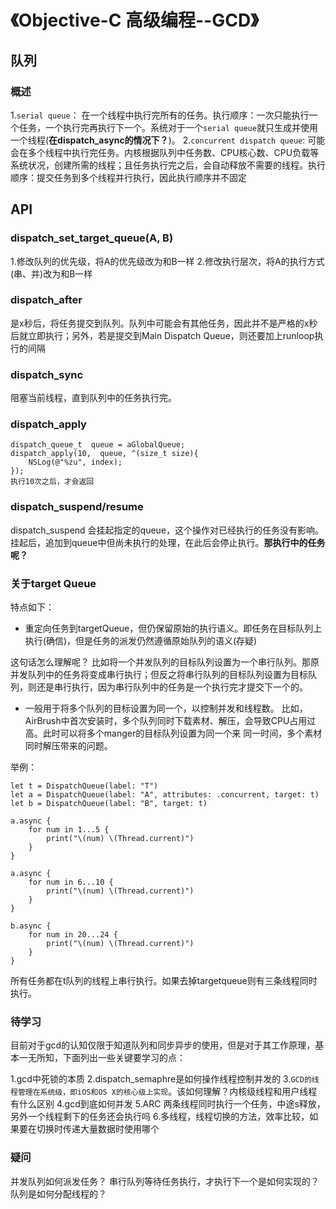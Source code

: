 # 《Objective-C 高级编程--GCD》

## 队列
### 概述
1.`serial queue`： 在一个线程中执行完所有的任务。执行顺序：一次只能执行一个任务，一个执行完再执行下一个。系统对于一个`serial queue`就只生成并使用一个线程(**在dispatch_async的情况下？**)。
2.`concurrent dispatch queue`: 可能会在多个线程中执行完任务。内核根据队列中任务数、CPU核心数、CPU负载等系统状况，创建所需的线程；且任务执行完之后，会自动释放不需要的线程。执行顺序：提交任务到多个线程并行执行，因此执行顺序并不固定

## API 
### dispatch_set_target_queue(A, B)
1.修改队列的优先级，将A的优先级改为和B一样
2.修改执行层次，将A的执行方式(串、并)改为和B一样

### dispatch_after
是x秒后，将任务提交到队列。队列中可能会有其他任务，因此并不是严格的x秒后就立即执行；另外，若是提交到Main Dispatch Queue，则还要加上runloop执行的间隔

### dispatch_sync
阻塞当前线程，直到队列中的任务执行完。

### dispatch_apply
```
dispatch_queue_t  queue = aGlobalQueue;
dispatch_apply(10,  queue, ^(size_t size){
    NSLog(@"%zu", index);
});
执行10次之后，才会返回
```

### dispatch_suspend/resume
dispatch_suspend 会挂起指定的queue，这个操作对已经执行的任务没有影响。挂起后，追加到queue中但尚未执行的处理，在此后会停止执行。**那执行中的任务呢？**


### 关于target Queue
特点如下：
- 重定向任务到targetQueue，但仍保留原始的执行语义。即任务在目标队列上执行(确信)，但是任务的派发仍然遵循原始队列的语义(存疑)

这句话怎么理解呢？
比如将一个并发队列的目标队列设置为一个串行队列。那原并发队列中的任务将变成串行执行；但反之将串行队列的目标队列设置为目标队列，则还是串行执行，因为串行队列中的任务是一个执行完才提交下一个的。

- 一般用于将多个队列的目标设置为同一个，以控制并发和线程数。
比如，AirBrush中首次安装时，多个队列同时下载素材、解压，会导致CPU占用过高。此时可以将多个manger的目标队列设置为同一个来 同一时间，多个素材同时解压带来的问题。

举例：
```
let t = DispatchQueue(label: "T")
let a = DispatchQueue(label: "A", attributes: .concurrent, target: t)
let b = DispatchQueue(label: "B", target: t)

a.async {
    for num in 1...5 {
        print("\(num) \(Thread.current)")
    }
}

a.async {
    for num in 6...10 {
        print("\(num) \(Thread.current)")
    }
}

b.async {
    for num in 20...24 {
        print("\(num) \(Thread.current)")
    }
}
```
所有任务都在t队列的线程上串行执行。如果去掉targetqueue则有三条线程同时执行。

### 待学习
目前对于gcd的认知仅限于知道队列和同步异步的使用，但是对于其工作原理，基本一无所知，下面列出一些关键要学习的点：

1.gcd中死锁的本质
2.dispatch_semaphre是如何操作线程控制并发的
3.`GCD的线程管理在系统级，即iOS和OS X的核心级上实现`。该如何理解？内核级线程和用户线程有什么区别
4.gcd到底如何并发
5.ARC 两条线程同时执行一个任务，中途s释放，另外一个线程剩下的任务还会执行吗
6.多线程，线程切换的方法，效率比较，如果要在切换时传递大量数据时使用哪个

### 疑问
并发队列如何派发任务？
串行队列等待任务执行，才执行下一个是如何实现的？
队列是如何分配线程的？











